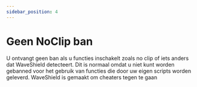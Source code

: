 ```yaml
---
sidebar_position: 4
---
```


# Geen NoClip ban

U ontvangt geen ban als u functies inschakelt zoals no clip of iets anders dat WaveShield detecteert. Dit is normaal omdat u niet kunt worden gebanned voor het gebruik van functies die door uw eigen scripts worden geleverd. WaveShield is gemaakt om cheaters tegen te gaan
